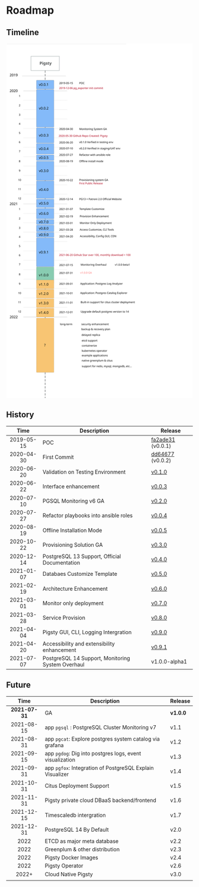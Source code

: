 # Roadmap


## Timeline

![](_media/pigsty-timeline.svg)


## History

|      Time      | Description                                               | Release                                                      |
| :------------: | --------------------------------------------------------- | ------------------------------------------------------------ |
|   2019-05-15   | POC                                                       | [fa2ade31](https://github.com/Vonng/pg/commit/fa2ade31f8e81093eeba9d966c20120054f0646b) (v0.0.1) |
|   2020-04-30   | First Commit                                              | [dd64677](https://github.com/Vonng/pigsty/commit/dd646775624ddb33aef7884f4f030682bdc371f8) (v0.0.2) |
|   2020-06-20   | Validation on Testing Environment                         | [v0.1.0](https://github.com/Vonng/pigsty/commit/1cf2ea5ee91db071de00ec805032928ff582453b) |
|   2020-06-22   | Interface enhancement                                     | [v0.0.3](https://github.com/Vonng/pigsty/commit/4c5c68ccd57bc32a9e9c98aa3f264aa19f45c7ee) |
|   2020-07-10   | PGSQL Monitoring v6 GA                                    | [v0.2.0](https://github.com/Vonng/pigsty/commit/385e33a62a19817e8ba19997260e6b77d99fe2ba) |
|   2020-07-27   | Refactor playbooks into ansible roles                     | [v0.0.4](https://github.com/Vonng/pigsty/commit/90b44259818d2c71e37df5250fe8ed1078a883d0) |
|   2020-08-19   | Offline Installation Mode                                 | [v0.0.5](https://github.com/Vonng/pigsty/commit/0fe9e829b298fe5e56307de3f78c95071de28245) |
|   2020-10-22   | Provisioning Solution GA                                  | [v0.3.0](https://github.com/Vonng/pigsty/releases/tag/v0.3.0) |
|   2020-12-14   | PostgreSQL 13 Support, Official Documentation             | [v0.4.0](https://github.com/Vonng/pigsty/releases/tag/v0.4.0) |
|   2021-01-07   | Databaes Customize Template                               | [v0.5.0](https://github.com/Vonng/pigsty/releases/tag/v0.5.0) |
|   2021-02-19   | Architecture Enhancement                                  | [v0.6.0](https://github.com/Vonng/pigsty/releases/tag/v0.6.0) |
|   2021-03-01   | Monitor only deployment                                   | [v0.7.0](https://github.com/Vonng/pigsty/releases/tag/v0.7.0) |
|   2021-03-28   | Service Provision                                         | [v0.8.0](https://github.com/Vonng/pigsty/releases/tag/v0.8.0) |
|   2021-04-04   | Pigsty GUI, CLI, Logging Intergration                     | [v0.9.0](https://github.com/Vonng/pigsty/releases/tag/v0.9.0) |
|   2021-04-20   | Accessibility and extensibility enhancement               | [v0.9.1](https://github.com/Vonng/pigsty/releases/tag/v0.9.1) |
|   2021-07-07   | PostgreSQL 14 Support, Monitoring System Overhaul         | v1.0.0-alpha1                                                |


## Future

|      Time      | Description                                               | Release                                                      |
| :------------: | --------------------------------------------------------- | ------------------------------------------------------------ |
| **2021-07-31** | GA                                                        | **v1.0.0**                                                   |
|   2021-08-15   | app `pgsql` : PostgreSQL Cluster Monitoring v7            | v1.1                                                         |
|   2021-08-31   | app `pgcat`: Explore postgres system catalog via grafana  | v1.2                                                         |
|   2021-09-15   | app `pgdog`: Dig into postgres logs, event visualization  | v1.3                                                         |
|   2021-09-31   | app `pgfox`: Integration of PostgreSQL Explain Visualizer | v1.4                                                         |
|   2021-10-31   | Citus Deployment Support                                  | v1.5                                                         |
|   2021-11-31   | Pigsty private cloud DBaaS backend/frontend               | v1.6                                                         |
|   2021-12-15   | Timescaledb intergration                                  | v1.7                                                         |
|   2021-12-31   | PostgreSQL 14 By Default                                  | v2.0                                                         |
|      2022      | ETCD as major meta database                               | v2.2                                                         |
|      2022      | Greenplum & other distribution                            | v2.3                                                         |
|      2022      | Pigsty Docker Images                                      | v2.4                                                         |
|      2022      | Pigsty Operator                                           | v2.6                                                         |
|     2022+      | Cloud Native Pigsty                                       | v3.0                                                         |
|                |                                                           |                                                              |

